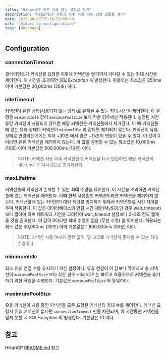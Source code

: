 ```yaml
---
title: "HikariCP 자주 사용 하는 설정값 정리"
description: "HikariCP 사용시 자주 사용 하는 설정 값들을 정리"
date: 2023-09-02T15:16:53+09:00
url: "/hikari-cp-configuration/"
tags: [database]
---
```


## Configuration

### connectionTimeout

클라이언트가 커넥션을 요청한 이후에 커넥션을 얻기까지 기다릴 수 있는 최대 시간을 제어한다. 이 시간을 초과하면 *SQLException 이* 발생한다. 허용되는 최소값은 250ms 이며 기본값은 30,000ms (30초) 이다.

### idleTimeout

커넥션이 유휴 상태(사용되지 않는 상태)로 유지될 수 있는 최대 시간을 제어한다. 이 설정은 `minimumIdle` 값이 `maximumPoolSize`  보다 작은 경우에만 적용된다. 설정된 시간 동안 커넥션이 사용되지 않으면 해당 커넥션은 커넥션풀에서 제거된다. 이 때 커넥션풀에 있는 유휴 상태의 커넥션이 `miniumIdle`  과 같다면 제거되지 않는다. 커넥션이 유휴 상태로 변경되는데에는 최대 +30초 에서 평균 +15초의 변동이 있을 수 있다. 이 값이 0이라면 유휴 커넥션을 제거하지 않는다. 이 값을 설정할 수 있는 최소값은 10,000ms (10초) 이며 기본값은 600,000ms (10분) 이다.

> NOTE: 커넥션 사용 이후 커넥션풀에 커넥션을 다시 반환하면 해당 커넥션의 idle time 은 다시 0으로 초기화된다.
>

### maxLifetime

커넥션풀에 커넥션이 존재할 수 있는 최대 수명을 제어한다. 이 시간을 초과하면 커넥션풀에 있는 커넥션을 제거한다. 이때 현재 사용중인 커넥션이라면 커넥션을 제거하지 않는다. 커넥션풀에 있는 커넥션의 대량 제거를 방지하기 위해서 커넥션별로 시간 차이를 두며 작동한다. 이 값은 데이터베이스의 연결 시간 제한(MySQL인 경우 wait_timeout) 보다 짧아야 하며 네트워크 지연을 고려하여 wait_timeout 설정보다 2~3초 정도 짧게 줄 것을 권고한다. 이 값이 0이라면 최대 수명이 없음 (무한 수명) 을 의미한다. 허용되는 최소 값은 30,000ms (30초) 이며 기본값은 1,800,000ms (30분) 이다.

> NOTE: 커넥션 사용 여부와 관련 없이, 말 그대로 커넥션이 존재할 수 있는 최대 수명이다.
>

### minimumIdle

최소 유휴 연결 수를 유지하기 위한 설정이다. 유휴 연결이 이 값보다 적어지고 총 커넥션이 `maximumPoolSize` 보다 작은 경우 HikariCP 는 빠르고 효율적으로 커넥션을 추가하기 위한 작업을 수행한다. 기본값은 `maximumPoolSize` 와 동일하다.

### maximumPoolSize

유휴 커넥션과 사용 중인 커넥션을 모두 포함한 커넥션의 최대 수를 제어한다. 커넥션 요청시 유휴 커넥션이 없다면 `connectionTimeout` 만큼 차단되며, 이 시간동안 커넥션을 얻지 못할 시 *SQLException* 이 발생한다. 기본값은 10 이다.

## 참고

HikariCP [README.md](https://github.com/brettwooldridge/HikariCP) 참고
